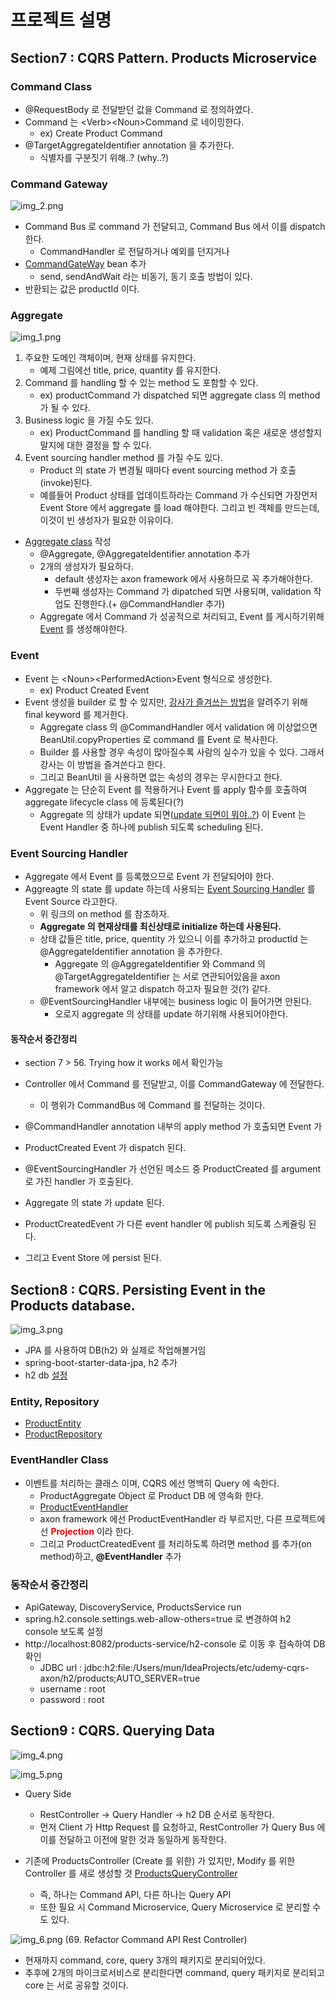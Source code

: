 # 프로젝트 설명

<h2> Section7 : CQRS Pattern. Products Microservice </h2>

<h3> Command Class </h3>

- @RequestBody 로 전달받던 값을 Command 로 정의하였다.
- Command 는 \<Verb>\<Noun>Command 로 네이밍한다. 
  - ex) Create Product Command
- @TargetAggregateIdentifier annotation 을 추가한다.
  - 식별자를 구분짓기 위해..? (why..?)


<h3> Command Gateway </h3>
 
![img_2.png](img_2.png)
- Command Bus 로 command 가 전달되고, Command Bus 에서 이를 dispatch 한다.
  - CommandHandler 로 전달하거나 예외를 던지거나
- [CommandGateWay](./ProductsService/src/main/java/com/appsdeveloperblog/estore/ProductsService/rest/ProductsController.java) bean 추가
  - send, sendAndWait 라는 비동기, 동기 호출 방법이 있다.
- 반환되는 값은 productId 이다.

<h3> Aggregate </h3>

![img_1.png](img_1.png)
1. 주요한 도메인 객체이며, 현재 상태를 유지한다.
   - 예제 그림에선 title, price, quantity 를 유지한다.
2. Command 를 handling 할 수 있는 method 도 포함할 수 있다.
   - ex) productCommand 가 dispatched 되면 aggregate class 의 method 가 될 수 있다.
3. Business logic 을 가질 수도 있다.
   - ex) ProductCommand 를 handling 할 때 validation 혹은 새로운 생성할지말지에 대한 결정을 할 수 있다.
4. Event sourcing handler method 를 가질 수도 있다.
   - Product 의 state 가 변경될 때마다 event sourcing method 가 호출(invoke)된다.
   - 예를들어 Product 상태를 업데이트하라는 Command 가 수신되면 가장먼저 Event Store 에서 aggregate 를 load 해야한다. 그리고 빈 객체를 만드는데, 이것이 빈 생성자가 필요한 이유이다. 

- [Aggregate class](./ProductsService/src/main/java/com/appsdeveloperblog/estore/ProductsService/command/ProductAggregate.java) 작성
  - @Aggregate, @AggregateIdentifier annotation 추가
  - 2개의 생성자가 필요하다.
    - default 생성자는 axon framework 에서 사용하므로 꼭 추가해야한다.
    - 두번째 생성자는 Command 가 dipatched 되면 사용되며, validation 작업도 진행한다.(+ @CommandHandler 추가)
  - Aggregate 에서 Command 가 성공적으로 처리되고, Event 를 게시하기위해 [Event](./ProductsService/src/main/java/com/appsdeveloperblog/estore/ProductsService/core/event/ProductCreatedEvent.java) 를 생성해야한다.


<h3> Event </h3>

- Event 는 \<Noun>\<PerformedAction>Event 형식으로 생성한다.
  - ex) Product Created Event
- Event 생성을 builder 로 할 수 있지만, <u>강사가 즐겨쓰는 방법</u>을 알려주기 위해 final keyword 를 제거한다.
  - Aggregate class 의 @CommandHandler 에서 validation 에 이상없으면 BeanUtil.copyProperties 로 command 를 Event 로 복사한다.
  - Builder 를 사용할 경우 속성이 많아질수록 사람의 실수가 있을 수 있다. 그래서 강사는 이 방법을 즐겨쓴다고 한다.
  - 그리고 BeanUtil 을 사용하면 없는 속성의 경우는 무시한다고 한다.
- Aggregate 는 단순히 Event 를 적용하거나 Event 를 apply 함수를 호출하여 aggregate lifecycle class 에 등록된다(?) 
  - Aggregate 의 상태가 update 되면(<u>update 되면이 뭐야..?</u>) 이 Event 는 Event Handler 중 하나에 publish 되도록 scheduling 된다.

<h3> Event Sourcing Handler </h3>

- Aggregate 에서 Event 를 등록했으므로 Event 가 전달되어야 한다.
- Aggreagte 의 state 를 update 하는데 사용되는 [Event Sourcing Handler](./ProductsService/src/main/java/com/appsdeveloperblog/estore/ProductsService/command/ProductAggregate.java) 를 Event Source 라고한다.
  - 위 링크의 on method 를 참조하자.
  - <b>Aggregate 의 현재상태를 최신상태로 initialize 하는데 사용된다.</b>
  - 상태 값들은 title, price, quentity 가 있으니 이를 추가하고 productId 는 @AggregateIdentifier annotation 을 추가한다.
    - Aggregate 의 @AggregateIdentifier 와 Command 의 @TargetAggregateIdentifier 는 서로 연관되어있음을 axon framework 에서 알고 dispatch 하고자 필요한 것(?) 같다.
  - @EventSourcingHandler 내부에는 business logic 이 들어가면 안된다.
    - 오로지 aggregate 의 상태를 update 하기위해 사용되어야한다.


<h4> 동작순서 중간정리 </h4>

- section 7 > 56. Trying how it works 에서 확인가능

- Controller 에서 Command 를 전달받고, 이를 CommandGateway 에 전달한다.
  - 이 행위가 CommandBus 에 Command 를 전달하는 것이다.
- @CommandHandler annotation 내부의 apply method 가 호출되면 Event 가 
- ProductCreated Event 가 dispatch 된다.
- @EventSourcingHandler 가 선언된 메소드 중 ProductCreated 를 argument 로 가진 handler 가 호출된다.
- Aggregate 의 state 가 update 된다.
- ProductCreatedEvent 가 다른 event handler 에 publish 되도록 스케쥴링 된다.
- 그리고 Event Store 에 persist 된다.


<h2> Section8 : CQRS. Persisting Event in the Products database. </h2>

![img_3.png](img_3.png)

- JPA 를 사용하여 DB(h2) 와 실제로 작업해볼거임
- spring-boot-starter-data-jpa, h2 추가
- h2 db [설정](./ProductsService/src/main/resources/application.properties)

<h3> Entity, Repository </h3>

- [ProductEntity](./ProductsService/src/main/java/com/appsdeveloperblog/estore/ProductsService/core/data/ProductEntity.java)
- [ProductRepository](./ProductsService/src/main/java/com/appsdeveloperblog/estore/ProductsService/core/data/ProductsRepository.java)

<h3> EventHandler Class </h3>

- 이벤트를 처리하는 클래스 이며, CQRS 에선 명백히 Query 에 속한다.
    - ProductAggregate Object 로 Product DB 에 영속화 한다.
    - [ProductEventHandler](./ProductsService/src/main/java/com/appsdeveloperblog/estore/ProductsService/core/event/ProductCreatedEvent.java)
    - axon framework 에선 ProductEventHandler 라 부르지만, 다른 프로젝트에선 <b><span style="color:red">Projection</span></b> 이라 한다.
    - 그리고 ProductCreatedEvent 를 처리하도록 하려면 method 를 추가(on method)하고, <b>@EventHandler</b> 추가
    
<h3> 동작순서 중간정리 </h3>

- ApiGateway, DiscoveryService, ProductsService run
- spring.h2.console.settings.web-allow-others=true 로 변경하여 h2 console 보도록 설정
- http://localhost:8082/products-service/h2-console 로 이동 후 접속하여 DB 확인
  - JDBC url : jdbc:h2:file:/Users/mun/IdeaProjects/etc/udemy-cqrs-axon/h2/products;AUTO_SERVER=true
  - username : root
  - password : root

<h2> Section9 : CQRS. Querying Data </h2>

![img_4.png](img_4.png)

![img_5.png](img_5.png)
- Query Side
  - RestController -> Query Handler -> h2 DB 순서로 동작한다.
  - 먼저 Client 가 Http Request 를 요청하고, RestController 가 Query Bus 에 이를 전달하고 이전에 말한 것과 동일하게 동작한다.

- 기존에 ProductsController (Create 를 위한) 가 있지만, Modify 를 위한 Controller 를 새로 생성할 것  [ProductsQueryController](./ProductsService/src/main/java/com/appsdeveloperblog/estore/ProductsService/query/rest/ProductsQueryController.java)
  - 즉, 하나는 Command API, 다른 하나는 Query API
  - 또한 필요 시 Command Microservice, Query Microservice 로 분리할 수도 있다.
  

![img_6.png](img_6.png) (69. Refactor Command API Rest Controller)
- 현재까지 command, core, query 3개의 패키지로 분리되어있다.
- 추후에 2개의 마이크로서비스로 분리한다면 command, query 패키지로 분리되고 core 는 서로 공유할 것이다.